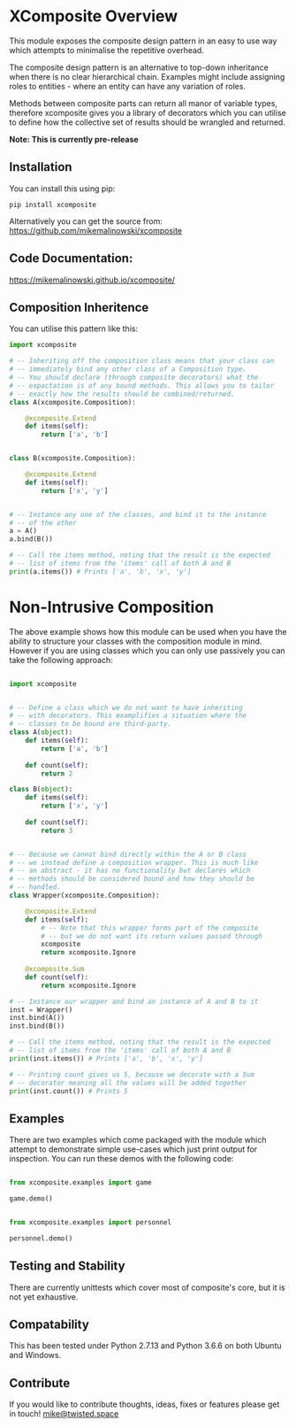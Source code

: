 # XComposite Overview
This module exposes the composite design pattern in an easy to use way
which attempts to minimalise the repetitive overhead.

The composite design pattern is an alternative to top-down inheritance
when there is no clear hierarchical chain. Examples might include assigning
roles to entities - where an entity can have any variation of roles.

Methods between composite parts can return all manor of variable types, 
therefore xcomposite gives you a library of decorators which you can utilise
to define how the collective set of results should be wrangled and returned.

__Note: This is currently pre-release__


## Installation
You can install this using pip:
```commandline
pip install xcomposite
```


Alternatively you can get the source from:
https://github.com/mikemalinowski/xcomposite


## Code Documentation:
https://mikemalinowski.github.io/xcomposite/


## Composition Inheritence
You can utilise this pattern like this:


```python
import xcomposite

# -- Inheriting off the composition class means that your class can
# -- immediately bind any other class of a Composition type.
# -- You should declare (through composite decorators) what the
# -- expactation is of any bound methods. This allows you to tailor
# -- exactly how the results should be combined/returned.
class A(xcomposite.Composition):

    @xcomposite.Extend
    def items(self):
        return ['a', 'b']


class B(xcomposite.Composition):

    @xcomposite.Extend
    def items(self):
        return ['x', 'y']


# -- Instance any one of the classes, and bind it to the instance
# -- of the other
a = A()
a.bind(B())

# -- Call the items method, noting that the result is the expected
# -- list of items from the 'items' call of both A and B
print(a.items()) # Prints ['a', 'b', 'x', 'y']
```


# Non-Intrusive Composition 
The above example shows how this module can be used when you have the
ability to structure your classes with the composition module in mind. However
if you are using classes which you can only use passively you can take the
following approach:

```python

import xcomposite


# -- Define a class which we do not want to have inheriting
# -- with decorators. This examplifies a situation where the
# -- classes to be bound are third-party.
class A(object):
    def items(self):
        return ['a', 'b']
    
    def count(self):
        return 2

class B(object):
    def items(self):
        return ['x', 'y']
    
    def count(self):
        return 3 


# -- Because we cannot bind directly within the A or B class
# -- we instead define a composition wrapper. This is much like
# -- an abstract - it has no functionality but declares which
# -- methods should be considered bound and how they should be
# -- handled.
class Wrapper(xcomposite.Composition):

    @xcomposite.Extend
    def items(self):
        # -- Note that this wrapper forms part of the composite
        # -- but we do not want its return values passed through
        xcomposite
        return xcomposite.Ignore
    
    @xcomposite.Sum
    def count(self):
        return xcomposite.Ignore

# -- Instance our wrapper and bind an instance of A and B to it
inst = Wrapper()
inst.bind(A())
inst.bind(B())

# -- Call the items method, noting that the result is the expected
# -- list of items from the 'items' call of both A and B
print(inst.items()) # Prints ['a', 'b', 'x', 'y']

# -- Printing count gives us 5, because we decorate with a Sum
# -- decorator meaning all the values will be added together
print(inst.count()) # Prints 5

```


## Examples
There are two examples which come packaged with the module which attempt to
demonstrate simple use-cases which just print output for inspection. You can
run these demos with the following code:

```python

from xcomposite.examples import game

game.demo()
```

```python

from xcomposite.examples import personnel

personnel.demo()
```


## Testing and Stability
There are currently unittests which cover most of composite's core, but it is not yet exhaustive.


## Compatability
This has been tested under Python 2.7.13 and Python 3.6.6 on both Ubuntu and Windows.


## Contribute
If you would like to contribute thoughts, ideas, fixes or features please get in touch! mike@twisted.space

